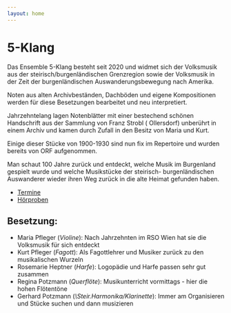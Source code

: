 ```yaml
---
layout: home
---
```


# 5-Klang

Das Ensemble 5-Klang besteht seit 2020 und widmet sich der Volksmusik aus der steirisch/burgenländischen Grenzregion sowie der Volksmusik in der Zeit der burgenländischen Auswanderungsbewegung nach Amerika.

Noten aus alten Archivbeständen, Dachböden und eigene Kompositionen werden für diese Besetzungen bearbeitet und neu interpretiert.

Jahrzehntelang lagen Notenblätter mit einer bestechend schönen Handschrift aus der Sammlung von Franz Strobl ( Ollersdorf) unberührt in einem Archiv und kamen durch Zufall in den Besitz von Maria und Kurt.

Einige dieser Stücke von 1900-1930 sind nun fix im Repertoire und wurden bereits von ORF aufgenommen.

Man schaut 100 Jahre zurück und entdeckt, welche Musik im Burgenland gespielt wurde und welche Musikstücke der steirisch- burgenländischen Auswanderer wieder ihren Weg zurück in die alte Heimat gefunden haben.

* [Termine](/termine)
* [Hörproben](/musik)

## Besetzung:

* Maria Pfleger (_Violine_): Nach Jahrzehnten im RSO Wien hat sie die Volksmusik für sich entdeckt
* Kurt Pfleger (_Fagott_): Als Fagottlehrer und Musiker zurück zu den musikalischen Wurzeln
* Rosemarie Heptner (_Harfe_): Logopädie und Harfe passen sehr gut zusammen
* Regina Potzmann (_Querflöte_): Musikunterricht vormittags - hier die hohen Flötentöne
* Gerhard Potzmann (_\Steir.Harmonika/Klarinette_): Immer am Organisieren und Stücke suchen und dann musizieren